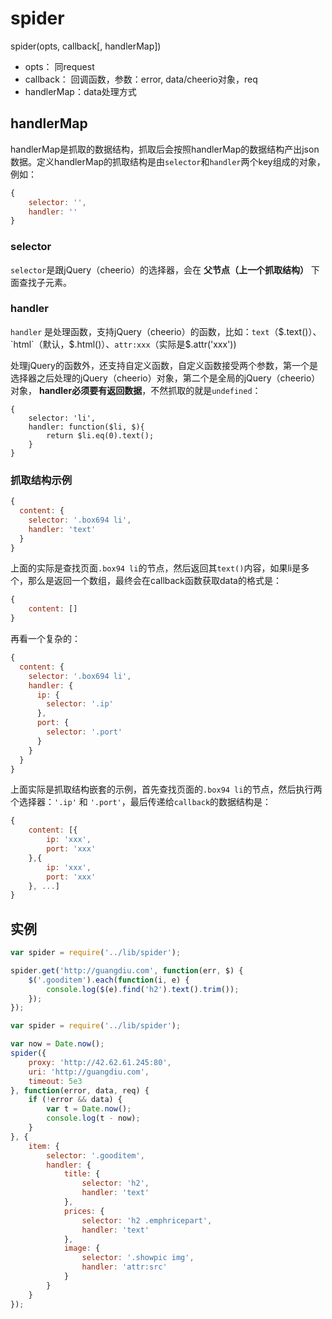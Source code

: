 spider
======

spider(opts, callback[, handlerMap])

* opts： 同request
* callback： 回调函数，参数：error, data/cheerio对象，req
* handlerMap：data处理方式

## handlerMap

handlerMap是抓取的数据结构，抓取后会按照handlerMap的数据结构产出json数据。定义handlerMap的抓取结构是由`selector`和`handler`两个key组成的对象，例如：

```js
{
    selector: '',
    handler: ''
}
```
### selector
`selector`是跟jQuery（cheerio）的选择器，会在 **父节点（上一个抓取结构）** 下面查找子元素。

### handler
`handler` 是处理函数，支持jQuery（cheerio）的函数，比如：`text`（$.text()）、`html`（默认，$.html()）、`attr:xxx`（实际是$.attr('xxx'))

处理jQuery的函数外，还支持自定义函数，自定义函数接受两个参数，第一个是选择器之后处理的jQuery（cheerio）对象，第二个是全局的jQuery（cheerio）对象， **handler必须要有返回数据**，不然抓取的就是`undefined`：
```
{
    selector: 'li',
    handler: function($li, $){
        return $li.eq(0).text();
    }
}
```


### 抓取结构示例
```js
{
  content: {
    selector: '.box694 li',
    handler: 'text'
  }
}
```
上面的实际是查找页面`.box94 li`的节点，然后返回其`text()`内容，如果li是多个，那么是返回一个数组，最终会在callback函数获取data的格式是：
```js
{
    content: []
}
```

再看一个复杂的：
```js
{
  content: {
    selector: '.box694 li',
    handler: {
      ip: {
        selector: '.ip'
      },
      port: {
        selector: '.port'
      }
    }
  }
}
```
上面实际是抓取结构嵌套的示例，首先查找页面的`.box94 li`的节点，然后执行两个选择器：`'.ip'` 和 `'.port'`，最后传递给`callback`的数据结构是：

```js
{
    content: [{
        ip: 'xxx',
        port: 'xxx'
    },{
        ip: 'xxx',
        port: 'xxx'
    }, ...]
}
```

## 实例
```js
var spider = require('../lib/spider');

spider.get('http://guangdiu.com', function(err, $) {
    $('.gooditem').each(function(i, e) {
        console.log($(e).find('h2').text().trim());
    });
});

```


```js
var spider = require('../lib/spider');

var now = Date.now();
spider({
    proxy: 'http://42.62.61.245:80',
    uri: 'http://guangdiu.com',
    timeout: 5e3
}, function(error, data, req) {
    if (!error && data) {
        var t = Date.now();
        console.log(t - now);
    }
}, {
    item: {
        selector: '.gooditem',
        handler: {
            title: {
                selector: 'h2',
                handler: 'text'
            },
            prices: {
                selector: 'h2 .emphricepart',
                handler: 'text'
            },
            image: {
                selector: '.showpic img',
                handler: 'attr:src'
            }
        }
    }
});

```
